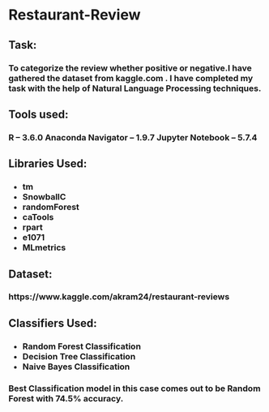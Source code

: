 # Restaurant-Review
<h2>Task:</h2><h3> To categorize the review whether positive or negative.I have gathered the dataset from kaggle.com
  . I have completed my task with the help of Natural Language Processing techniques.
<h2>Tools used:</h2>
<h3>
    R – 3.6.0
    Anaconda Navigator – 1.9.7
    Jupyter Notebook – 5.7.4
  </h3>

<h2>Libraries Used:</h2>
<h3><ul><li>tm</li>
  <li>SnowballC</li>
  <li>randomForest</li>
  <li>caTools</li>
  <li>rpart</li>
  <li>e1071</li>
  <li>MLmetrics</li></ul></h3>
   
<h2>Dataset:</h2><h3> https://www.kaggle.com/akram24/restaurant-reviews</h3>
<h2>Classifiers Used:</h2>
<h3><ul><li>Random Forest Classification</li>
  <li>Decision Tree Classification</li>
  <li>Naive Bayes Classification</li></ul></h3>
<h3>Best Classification model in this case comes out to be Random Forest with 74.5% accuracy.</h3>
